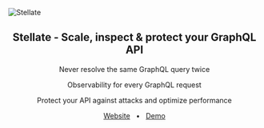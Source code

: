 ![Stellate](https://github.com/user-attachments/assets/53fb2528-6a71-4912-85dd-0f64cd24779a)


<div align="center">
  <h2>Stellate - Scale, inspect & protect your GraphQL API</h2>
  <p>Never resolve the same GraphQL query twice</p>
  <p>Observability for every GraphQL request</p>
  <p>Protect your API against attacks and optimize performance</p>

  <a href="https://stellate.co" title="Visit Stellate website">Website</a>
  <span>&nbsp;&nbsp;•&nbsp;&nbsp;</span>
  <a href="https://stellate.co/demo" title="Checkout Demo for Stellate">Demo</a>
</div>

